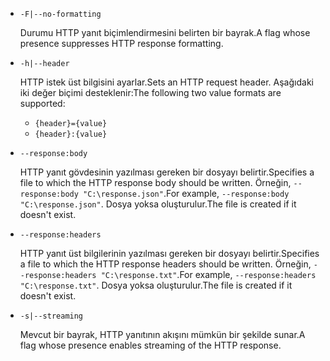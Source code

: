 * `-F|--no-formatting`

  <span data-ttu-id="3499d-101">Durumu HTTP yanıt biçimlendirmesini belirten bir bayrak.</span><span class="sxs-lookup"><span data-stu-id="3499d-101">A flag whose presence suppresses HTTP response formatting.</span></span>

* `-h|--header`

  <span data-ttu-id="3499d-102">HTTP istek üst bilgisini ayarlar.</span><span class="sxs-lookup"><span data-stu-id="3499d-102">Sets an HTTP request header.</span></span> <span data-ttu-id="3499d-103">Aşağıdaki iki değer biçimi desteklenir:</span><span class="sxs-lookup"><span data-stu-id="3499d-103">The following two value formats are supported:</span></span>

  * `{header}={value}`
  * `{header}:{value}`

* `--response:body`

  <span data-ttu-id="3499d-104">HTTP yanıt gövdesinin yazılması gereken bir dosyayı belirtir.</span><span class="sxs-lookup"><span data-stu-id="3499d-104">Specifies a file to which the HTTP response body should be written.</span></span> <span data-ttu-id="3499d-105">Örneğin, `--response:body "C:\response.json"`.</span><span class="sxs-lookup"><span data-stu-id="3499d-105">For example, `--response:body "C:\response.json"`.</span></span> <span data-ttu-id="3499d-106">Dosya yoksa oluşturulur.</span><span class="sxs-lookup"><span data-stu-id="3499d-106">The file is created if it doesn't exist.</span></span>

* `--response:headers`

  <span data-ttu-id="3499d-107">HTTP yanıt üst bilgilerinin yazılması gereken bir dosyayı belirtir.</span><span class="sxs-lookup"><span data-stu-id="3499d-107">Specifies a file to which the HTTP response headers should be written.</span></span> <span data-ttu-id="3499d-108">Örneğin, `--response:headers "C:\response.txt"`.</span><span class="sxs-lookup"><span data-stu-id="3499d-108">For example, `--response:headers "C:\response.txt"`.</span></span> <span data-ttu-id="3499d-109">Dosya yoksa oluşturulur.</span><span class="sxs-lookup"><span data-stu-id="3499d-109">The file is created if it doesn't exist.</span></span>

* `-s|--streaming`

  <span data-ttu-id="3499d-110">Mevcut bir bayrak, HTTP yanıtının akışını mümkün bir şekilde sunar.</span><span class="sxs-lookup"><span data-stu-id="3499d-110">A flag whose presence enables streaming of the HTTP response.</span></span>
